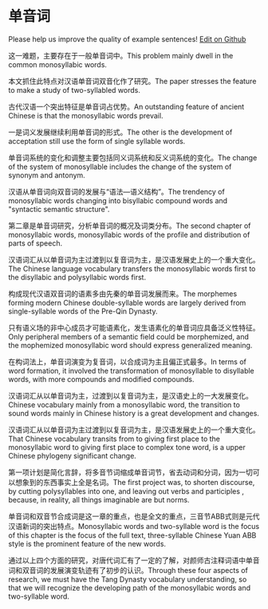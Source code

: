 # 单音词

Please help us improve the quality of example sentences! [Edit on Github](https://github.com/jiyushe/jiyu-example-sentence-source/blob/main/chinese/danyinci.md)

<p><span class="chinese">这一难题，主要存在于一般单音词中。</span><span class="english">This problem mainly dwell in the common monosyllabic words.</span></p>

<p><span class="chinese">本文抓住此特点对汉语单音词双音化作了研究。</span><span class="english">The paper stresses the feature to make a study of two-syllabled words.</span></p>

<p><span class="chinese">古代汉语一个突出特征是单音词占优势。</span><span class="english">An outstanding feature of ancient Chinese is that the monosyllabic words prevail.</span></p>

<p><span class="chinese">一是词义发展继续利用单音词的形式。</span><span class="english">The other is the development of acceptation still use the form of single syllable words.</span></p>

<p><span class="chinese">单音词系统的变化和调整主要包括同义词系统和反义词系统的变化。</span><span class="english">The change of the system of monosyllable includes the change of the system of synonym and antonym.</span></p>

<p><span class="chinese">汉语从单音词向双音词的发展与“语法—语义结构”。</span><span class="english">The trendency of monosyllabic words changing into bisyllabic compound words and "syntactic semantic structure".</span></p>

<p><span class="chinese">第二章是单音词研究，分析单音词的概况及词类分布。</span><span class="english">The second chapter of monosyllabic words, monosyllabic words of the profile and distribution of parts of speech.</span></p>

<p><span class="chinese">汉语词汇从以单音词为主过渡到以复音词为主，是汉语发展史上的一个重大变化。</span><span class="english">The Chinese language vocabulary transfers the monosyllabic words first to the disyllabic and polysyllabic words first.</span></p>

<p><span class="chinese">构成现代汉语双音词的语素多由先秦的单音词发展而来。</span><span class="english">The morphemes forming modern Chinese double-syllable words are largely derived from single-syllable words of the Pre-Qin Dynasty.</span></p>

<p><span class="chinese">只有语义场的非中心成员才可能语素化，发生语素化的单音词应具备泛义性特征。</span><span class="english">Only peripheral members of a semantic field could be morphemized, and the mophemized monosyllabic word should express generalized meaning.</span></p>

<p><span class="chinese">在构词法上，单音词演变为复音词，以合成词为主且偏正式最多。</span><span class="english">In terms of word formation, it involved the transformation of monosyllable to disyllable words, with more compounds and modified compounds.</span></p>

<p><span class="chinese">汉语词汇从以单音词为主，过渡到以复音词为主，是汉语史上的一大发展变化。</span><span class="english">Chinese vocabulary mainly from a monosyllabic word, the transition to sound words mainly in Chinese history is a great development and changes.</span></p>

<p><span class="chinese">汉语词汇从以单音词为主过渡到以复音词为主，是汉语发展史上的一个重大变化。</span><span class="english">That Chinese vocabulary transits from to giving first place to the monosyllabic word to giving first place to complex tone word, is a upper Chinese phylogeny significant change.</span></p>

<p><span class="chinese">第一项计划是简化言辞，将多音节词缩成单音词节，省去动词和分词，因为一切可以想象到的东西事实上全是名词。</span><span class="english">The first project was, to shorten discourse, by cutting polysyllables into one, and leaving out verbs and participles , because, in reality, all things imaginable are but norms.</span></p>

<p><span class="chinese">单音词和双音节合成词是这一章的重点，也是全文的重点，三音节ABB式则是元代汉语新词的突出特点。</span><span class="english">Monosyllabic words and two-syllable word is the focus of this chapter is the focus of the full text, three-syllable Chinese Yuan ABB style is the prominent feature of the new words.</span></p>

<p><span class="chinese">通过以上四个方面的研究，对唐代词汇有了一定的了解，对颜师古注释词语中单音词和双音词的发展演变轨迹有了初步的认识。</span><span class="english">Through these four aspects of research, we must have the Tang Dynasty vocabulary understanding, so that we will recognize the developing path of the monosyllabic words and two-syllable word.</span></p>

